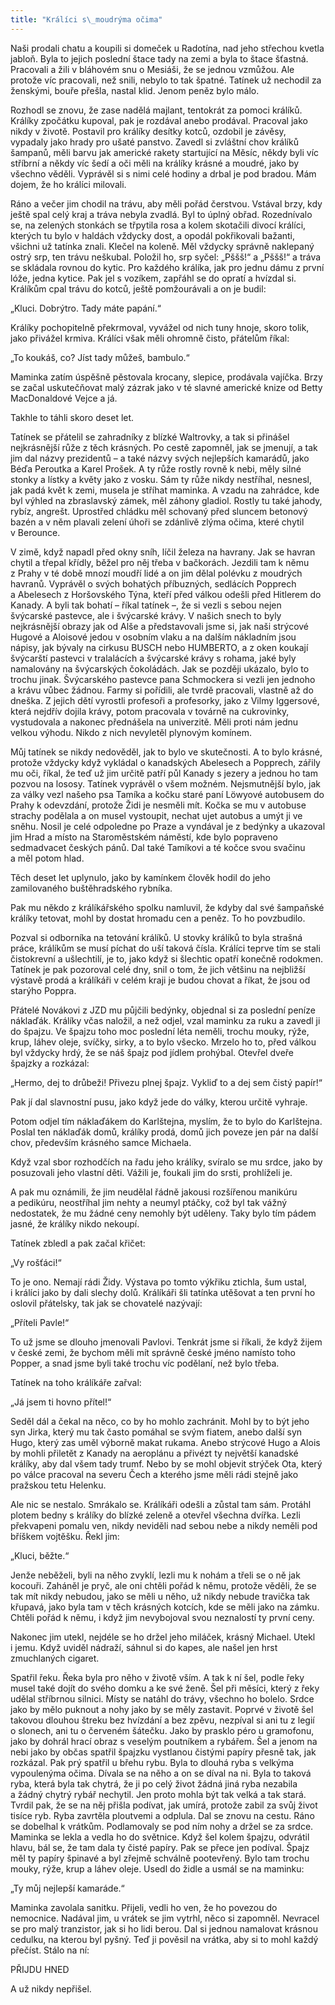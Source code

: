 ```yaml
---
title: "Králíci s\_moudrýma očima"
---
```


Naši prodali chatu a koupili si domeček u Radotína, nad jeho střechou kvetla jabloň. Byla to jejich poslední štace tady na zemi a byla to štace šťastná. Pracovali a žili v bláhovém snu o Mesiáši, že se jednou vzmůžou. Ale protože víc pracovali, než snili, nebylo to tak špatné. Tatínek už nechodil za ženskými, bouře přešla, nastal klid. Jenom peněz bylo málo.

  

Rozhodl se znovu, že zase nadělá majlant, tentokrát za pomoci králíků. Králíky zpočátku kupoval, pak je rozdával anebo prodával. Pracoval jako nikdy v životě. Postavil pro králíky desítky kotců, ozdobil je závěsy, vypadaly jako hrady pro ušaté panstvo. Zavedl si zvláštní chov králíků šampanů, měli barvu jak americké rakety startující na Měsíc, někdy byli víc stříbrní a někdy víc šedí a oči měli na králíky krásné a moudré, jako by všechno věděli. Vyprávěl si s nimi celé hodiny a drbal je pod bradou. Mám dojem, že ho králíci milovali.

Ráno a večer jim chodil na trávu, aby měli pořád čerstvou. Vstával brzy, kdy ještě spal celý kraj a tráva nebyla zvadlá. Byl to úplný obřad. Rozednívalo se, na zelených stonkách se třpytila rosa a kolem skotačili divocí králíci, kterých tu bylo v haldách vždycky dost, a opodál pokřikovali bažanti, všichni už tatínka znali. Klečel na koleně. Měl vždycky správně naklepaný ostrý srp, ten trávu neškubal. Položil ho, srp syčel: „Pššš!“ a „Pššš!“ a tráva se skládala rovnou do kytic. Pro každého králíka, jak pro jednu dámu z první lóže, jedna kytice. Pak jel s vozíkem, zapřáhl se do opratí a hvízdal si. Králíkům cpal trávu do kotců, ještě pomžourávali a on je budil:

„Kluci. Dobrýtro. Tady máte papání.“

Králíky pochopitelně překrmoval, vyvážel od nich tuny hnoje, skoro tolik, jako přivážel krmiva. Králíci však měli ohromně čisto, přátelům říkal:

„To koukáš, co? Jíst tady můžeš, bambulo.“

Maminka zatím úspěšně pěstovala krocany, slepice, prodávala vajíčka. Brzy se začal uskutečňovat malý zázrak jako v té slavné americké knize od Betty MacDonaldové Vejce a já.

Takhle to táhli skoro deset let.

Tatínek se přátelil se zahradníky z blízké Waltrovky, a tak si přinášel nejkrásnější růže z těch krásných. Po cestě zapomněl, jak se jmenují, a tak jim dal názvy prezidentů – a také názvy svých nejlepších kamarádů, jako Béďa Peroutka a Karel Prošek. A ty růže rostly rovně k nebi, měly silné stonky a lístky a květy jako z vosku. Sám ty růže nikdy nestříhal, nesnesl, jak padá květ k zemi, musela je stříhat maminka. A vzadu na zahrádce, kde byl výhled na zbraslavský zámek, měl záhony gladiol. Rostly tu také jahody, rybíz, angrešt. Uprostřed chládku měl schovaný před sluncem betonový bazén a v něm plavali zelení úhoři se zdánlivě zlýma očima, které chytil v Berounce.

V zimě, když napadl před okny sníh, líčil železa na havrany. Jak se havran chytil a třepal křídly, běžel pro něj třeba v bačkorách. Jezdili tam k němu z Prahy v té době mnozí moudří lidé a on jim dělal polévku z moudrých havranů. Vyprávěl o svých bohatých příbuzných, sedlácích Popprech a Abelesech z Horšovského Týna, kteří před válkou odešli před Hitlerem do Kanady. A byli tak bohatí – říkal tatínek –, že si vezli s sebou nejen švýcarské pastevce, ale i švýcarské krávy. V našich snech to byly nejkrásnější obrazy jak od Alše a představovali jsme si, jak naši strýcové Hugové a Aloisové jedou v osobním vlaku a na dalším nákladním jsou nápisy, jak bývaly na cirkusu BUSCH nebo HUMBERTO, a z oken koukají švýcarští pastevci v tralalácích a švýcarské krávy s rohama, jaké byly namalovány na švýcarských čokoládách. Jak se později ukázalo, bylo to trochu jinak. Švýcarského pastevce pana Schmockera si vezli jen jednoho a krávu vůbec žádnou. Farmy si pořídili, ale tvrdě pracovali, vlastně až do dneška. Z jejich dětí vyrostli profesoři a profesorky, jako z Vilmy Iggersové, která nejdřív dojila krávy, potom pracovala v továrně na cukrovinky, vystudovala a nakonec přednášela na univerzitě. Měli proti nám jednu velkou výhodu. Nikdo z nich nevyletěl plynovým komínem.

Můj tatínek se nikdy nedověděl, jak to bylo ve skutečnosti. A to bylo krásné, protože vždycky když vykládal o kanadských Abelesech a Popprech, zářily mu oči, říkal, že teď už jim určitě patří půl Kanady s jezery a jednou ho tam pozvou na lososy. Tatínek vyprávěl o všem možném. Nejsmutnější bylo, jak za války vezl našeho psa Tamíka a kočku staré paní Löwyové autobusem do Prahy k odevzdání, protože Židi je nesměli mít. Kočka se mu v autobuse strachy podělala a on musel vystoupit, nechat ujet autobus a umýt ji ve sněhu. Nosil je celé odpoledne po Praze a vyndával je z bedýnky a ukazoval jim Hrad a místo na Staroměstském náměstí, kde bylo popraveno sedmadvacet českých pánů. Dal také Tamíkovi a té kočce svou svačinu a měl potom hlad.

Těch deset let uplynulo, jako by kamínkem člověk hodil do jeho zamilovaného buštěhradského rybníka.

Pak mu někdo z králíkářského spolku namluvil, že kdyby dal své šampaňské králíky tetovat, mohl by dostat hromadu cen a peněz. To ho povzbudilo.

Pozval si odborníka na tetování králíků. U stovky králíků to byla strašná práce, králíkům se musí píchat do uší taková čísla. Králíci teprve tím se stali čistokrevní a ušlechtilí, je to, jako když si šlechtic opatří konečně rodokmen. Tatínek je pak pozoroval celé dny, snil o tom, že jich většinu na nejbližší výstavě prodá a králíkáři v celém kraji je budou chovat a říkat, že jsou od starýho Poppra.

Přátelé Novákovi z JZD mu půjčili bedýnky, objednal si za poslední peníze náklaďák. Králíky včas naložil, a než odjel, vzal maminku za ruku a zavedl ji do špajzu. Ve špajzu toho moc poslední léta neměli, trochu mouky, rýže, krup, láhev oleje, svíčky, sirky, a to bylo všecko. Mrzelo ho to, před válkou byl vždycky hrdý, že se náš špajz pod jídlem prohýbal. Otevřel dveře špajzky a rozkázal:

„Hermo, dej to drůbeži! Přivezu plnej špajz. Vykliď to a dej sem čistý papír!“

Pak jí dal slavnostní pusu, jako když jede do války, kterou určitě vyhraje.

Potom odjel tím náklaďákem do Karlštejna, myslím, že to bylo do Karlštejna. Poslal ten náklaďák domů, králíky prodá, domů jich poveze jen pár na další chov, především krásného samce Michaela.

Když vzal sbor rozhodčích na řadu jeho králíky, svíralo se mu srdce, jako by posuzovali jeho vlastní děti. Vážili je, foukali jim do srsti, prohlíželi je.

A pak mu oznámili, že jim neudělal řádně jakousi rozšířenou manikúru a pedikúru, neostříhal jim nehty a neumyl ptáčky, což byl tak vážný nedostatek, že mu žádné ceny nemohly být uděleny. Taky bylo tím pádem jasné, že králíky nikdo nekoupí.

Tatínek zbledl a pak začal křičet:

„Vy rošťáci!“

To je ono. Nemají rádi Židy. Výstava po tomto výkřiku ztichla, šum ustal, i králíci jako by dali slechy dolů. Králíkáři šli tatínka utěšovat a ten první ho oslovil přátelsky, tak jak se chovatelé nazývají:

„Příteli Pavle!“

To už jsme se dlouho jmenovali Pavlovi. Tenkrát jsme si říkali, že když žijem v české zemi, že bychom měli mít správně české jméno namísto toho Popper, a snad jsme byli také trochu víc podělaní, než bylo třeba.

Tatínek na toho králíkáře zařval:

„Já jsem ti hovno přítel!“

Seděl dál a čekal na něco, co by ho mohlo zachránit. Mohl by to být jeho syn Jirka, který mu tak často pomáhal se svým fiatem, anebo další syn Hugo, který zas uměl výborně makat rukama. Anebo strýcové Hugo a Alois by mohli přiletět z Kanady na aeroplánu a přivézt ty největší kanadské králíky, aby dal všem tady trumf. Nebo by se mohl objevit strýček Ota, který po válce pracoval na severu Čech a kterého jsme měli rádi stejně jako pražskou tetu Helenku.

Ale nic se nestalo. Smrákalo se. Králíkáři odešli a zůstal tam sám. Protáhl plotem bedny s králíky do blízké zeleně a otevřel všechna dvířka. Lezli překvapeni pomalu ven, nikdy neviděli nad sebou nebe a nikdy neměli pod bříškem vojtěšku. Řekl jim:

„Kluci, běžte.“

Jenže neběželi, byli na něho zvyklí, lezli mu k nohám a třeli se o ně jak kocouři. Zaháněl je pryč, ale oni chtěli pořád k němu, protože věděli, že se tak mít nikdy nebudou, jako se měli u něho, už nikdy nebude travička tak křupavá, jako byla tam v těch krásných kotcích, kde se měli jako na zámku. Chtěli pořád k němu, i když jim nevybojoval svou neznalostí ty první ceny.

Nakonec jim utekl, nejdéle se ho držel jeho miláček, krásný Michael. Utekl i jemu. Když uviděl nádraží, sáhnul si do kapes, ale našel jen hrst zmuchlaných cigaret.

Spatřil řeku. Řeka byla pro něho v životě vším. A tak k ní šel, podle řeky musel také dojít do svého domku a ke své ženě. Šel při měsíci, který z řeky udělal stříbrnou silnici. Místy se natáhl do trávy, všechno ho bolelo. Srdce jako by mělo puknout a nohy jako by se měly zastavit. Poprvé v životě šel takovou dlouhou štreku bez hvízdání a bez zpěvu, nezpíval si ani tu z legií o slonech, ani tu o červeném šátečku. Jako by prasklo péro u gramofonu, jako by dohrál hrací obraz s veselým poutníkem a rybářem. Šel a jenom na nebi jako by občas spatřil špajzku vystlanou čistými papíry přesně tak, jak rozkázal. Pak prý spatřil u břehu rybu. Byla to dlouhá ryba s velkýma vypoulenýma očima. Dívala se na něho a on se díval na ni. Byla to taková ryba, která byla tak chytrá, že ji po celý život žádná jiná ryba nezabila a žádný chytrý rybář nechytil. Jen proto mohla být tak velká a tak stará. Tvrdil pak, že se na něj přišla podívat, jak umírá, protože zabil za svůj život tisíce ryb. Ryba zavrtěla ploutvemi a odplula. Dal se znovu na cestu. Ráno se dobelhal k vrátkům. Podlamovaly se pod ním nohy a držel se za srdce. Maminka se lekla a vedla ho do světnice. Když šel kolem špajzu, odvrátil hlavu, bál se, že tam dala ty čisté papíry. Pak se přece jen podíval. Špajz měl ty papíry špinavé a byl zřejmě schválně pootevřený. Bylo tam trochu mouky, rýže, krup a láhev oleje. Usedl do židle a usmál se na maminku:

„Ty můj nejlepší kamaráde.“

Maminka zavolala sanitku. Přijeli, vedli ho ven, že ho povezou do nemocnice. Nadával jim, u vrátek se jim vytrhl, něco si zapomněl. Nevracel se pro malý tranzistor, jak si ho lidi berou. Dal si jednou namalovat krásnou cedulku, na kterou byl pyšný. Teď ji pověsil na vrátka, aby si to mohl každý přečíst. Stálo na ní:

PŘIJDU HNED

A už nikdy nepřišel.
